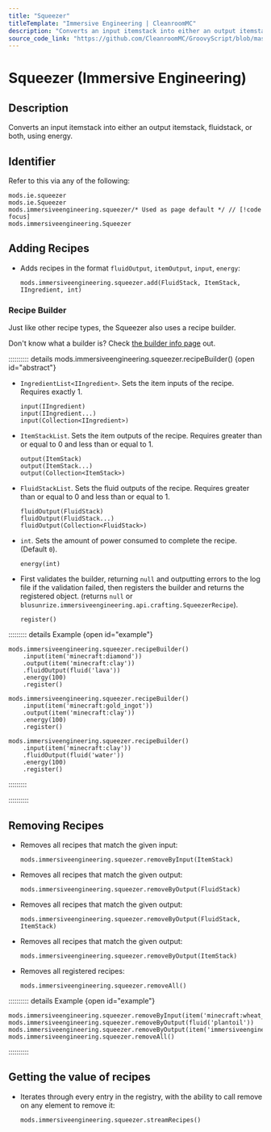 ```yaml
---
title: "Squeezer"
titleTemplate: "Immersive Engineering | CleanroomMC"
description: "Converts an input itemstack into either an output itemstack, fluidstack, or both, using energy."
source_code_link: "https://github.com/CleanroomMC/GroovyScript/blob/master/src/main/java/com/cleanroommc/groovyscript/compat/mods/immersiveengineering/Squeezer.java"
---
```


# Squeezer (Immersive Engineering)

## Description

Converts an input itemstack into either an output itemstack, fluidstack, or both, using energy.

## Identifier

Refer to this via any of the following:

```groovy:no-line-numbers {3}
mods.ie.squeezer
mods.ie.Squeezer
mods.immersiveengineering.squeezer/* Used as page default */ // [!code focus]
mods.immersiveengineering.Squeezer
```


## Adding Recipes

- Adds recipes in the format `fluidOutput`, `itemOutput`, `input`, `energy`:

    ```groovy:no-line-numbers
    mods.immersiveengineering.squeezer.add(FluidStack, ItemStack, IIngredient, int)
    ```


### Recipe Builder

Just like other recipe types, the Squeezer also uses a recipe builder.

Don't know what a builder is? Check [the builder info page](../../introduction/builder.md) out.

:::::::::: details mods.immersiveengineering.squeezer.recipeBuilder() {open id="abstract"}
- `IngredientList<IIngredient>`. Sets the item inputs of the recipe. Requires exactly 1.

    ```groovy:no-line-numbers
    input(IIngredient)
    input(IIngredient...)
    input(Collection<IIngredient>)
    ```

- `ItemStackList`. Sets the item outputs of the recipe. Requires greater than or equal to 0 and less than or equal to 1.

    ```groovy:no-line-numbers
    output(ItemStack)
    output(ItemStack...)
    output(Collection<ItemStack>)
    ```

- `FluidStackList`. Sets the fluid outputs of the recipe. Requires greater than or equal to 0 and less than or equal to 1.

    ```groovy:no-line-numbers
    fluidOutput(FluidStack)
    fluidOutput(FluidStack...)
    fluidOutput(Collection<FluidStack>)
    ```

- `int`. Sets the amount of power consumed to complete the recipe. (Default `0`).

    ```groovy:no-line-numbers
    energy(int)
    ```

- First validates the builder, returning `null` and outputting errors to the log file if the validation failed, then registers the builder and returns the registered object. (returns `null` or `blusunrize.immersiveengineering.api.crafting.SqueezerRecipe`).

    ```groovy:no-line-numbers
    register()
    ```

::::::::: details Example {open id="example"}
```groovy:no-line-numbers
mods.immersiveengineering.squeezer.recipeBuilder()
    .input(item('minecraft:diamond'))
    .output(item('minecraft:clay'))
    .fluidOutput(fluid('lava'))
    .energy(100)
    .register()

mods.immersiveengineering.squeezer.recipeBuilder()
    .input(item('minecraft:gold_ingot'))
    .output(item('minecraft:clay'))
    .energy(100)
    .register()

mods.immersiveengineering.squeezer.recipeBuilder()
    .input(item('minecraft:clay'))
    .fluidOutput(fluid('water'))
    .energy(100)
    .register()
```

:::::::::

::::::::::

## Removing Recipes

- Removes all recipes that match the given input:

    ```groovy:no-line-numbers
    mods.immersiveengineering.squeezer.removeByInput(ItemStack)
    ```

- Removes all recipes that match the given output:

    ```groovy:no-line-numbers
    mods.immersiveengineering.squeezer.removeByOutput(FluidStack)
    ```

- Removes all recipes that match the given output:

    ```groovy:no-line-numbers
    mods.immersiveengineering.squeezer.removeByOutput(FluidStack, ItemStack)
    ```

- Removes all recipes that match the given output:

    ```groovy:no-line-numbers
    mods.immersiveengineering.squeezer.removeByOutput(ItemStack)
    ```

- Removes all registered recipes:

    ```groovy:no-line-numbers
    mods.immersiveengineering.squeezer.removeAll()
    ```

:::::::::: details Example {open id="example"}
```groovy:no-line-numbers
mods.immersiveengineering.squeezer.removeByInput(item('minecraft:wheat_seeds'))
mods.immersiveengineering.squeezer.removeByOutput(fluid('plantoil'))
mods.immersiveengineering.squeezer.removeByOutput(item('immersiveengineering:material:18'))
mods.immersiveengineering.squeezer.removeAll()
```

::::::::::

## Getting the value of recipes

- Iterates through every entry in the registry, with the ability to call remove on any element to remove it:

    ```groovy:no-line-numbers
    mods.immersiveengineering.squeezer.streamRecipes()
    ```
